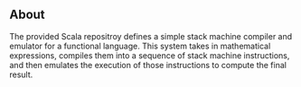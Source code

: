 ## About 
The provided Scala repositroy defines a simple stack machine compiler and emulator for a functional language. This system takes in mathematical expressions, compiles them into a sequence of stack machine instructions, and then emulates the execution of those instructions to compute the final result.

